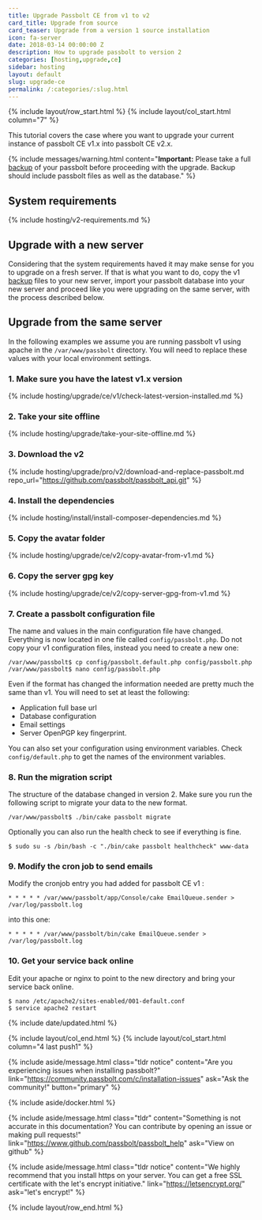 ```yaml
---
title: Upgrade Passbolt CE from v1 to v2
card_title: Upgrade from source
card_teaser: Upgrade from a version 1 source installation
icon: fa-server
date: 2018-03-14 00:00:00 Z
description: How to upgrade passbolt to version 2
categories: [hosting,upgrade,ce]
sidebar: hosting
layout: default
slug: upgrade-ce
permalink: /:categories/:slug.html
---
```


{% include layout/row_start.html %}
{% include layout/col_start.html column="7" %}

This tutorial covers the case where you want to upgrade your current instance of passbolt CE v1.x into passbolt CE v2.x.

{% include messages/warning.html
    content="**Important:** Please take a full [backup](/hosting/backup-v1) of your passbolt before proceeding with the upgrade. Backup should include passbolt files as well as the database."
%}

## System requirements

{% include hosting/v2-requirements.md %}

## Upgrade with a new server

Considering that the system requirements haved it may make sense for you to upgrade on a fresh server.
If that is what you want to do, copy the v1 [backup](/hosting/backup-v1) files to your new server, import your passbolt
database into your new server and proceed like you were upgrading on the same server, with the process described below.

## Upgrade from the same server

In the following examples we assume you are running passbolt v1 using apache in the `/var/www/passbolt`
directory. You will need to replace these values with your local environment settings.

### 1. Make sure you have the latest v1.x version
{% include hosting/upgrade/ce/v1/check-latest-version-installed.md %}

### 2. Take your site offline
{% include hosting/upgrade/take-your-site-offline.md %}

### 3. Download the v2
{% include hosting/upgrade/pro/v2/download-and-replace-passbolt.md
    repo_url="https://github.com/passbolt/passbolt_api.git"
%}

### 4. Install the dependencies
{% include hosting/install/install-composer-dependencies.md %}

### 5. Copy the avatar folder
{% include hosting/upgrade/ce/v2/copy-avatar-from-v1.md %}

### 6. Copy the server gpg key
{% include hosting/upgrade/ce/v2/copy-server-gpg-from-v1.md %}

### 7. Create a passbolt configuration file

The name and values in the main configuration file have changed. Everything is now located in one file called
`config/passbolt.php`. Do not copy your v1 configuration files, instead you need to create a new one:

```shell
/var/www/passbolt$ cp config/passbolt.default.php config/passbolt.php
/var/www/passbolt$ nano config/passbolt.php
```

Even if the format has changed the information needed are pretty much the same than v1.
You will need to set at least the following:
- Application full base url
- Database configuration
- Email settings
- Server OpenPGP key fingerprint.

You can also set your configuration using environment variables.
Check `config/default.php` to get the names of the environment variables.

### 8. Run the migration script

The structure of the database changed in version 2. Make sure you run the following script to migrate your
data to the new format.

```shell
/var/www/passbolt$ ./bin/cake passbolt migrate
```

Optionally you can also run the health check to see if everything is fine.

```shell
$ sudo su -s /bin/bash -c "./bin/cake passbolt healthcheck" www-data
```

### 9. Modify the cron job to send emails

Modify the cronjob entry you had added for passbolt CE v1 :
```
* * * * * /var/www/passbolt/app/Console/cake EmailQueue.sender > /var/log/passbolt.log
```

into this one:
```
* * * * * /var/www/passbolt/bin/cake EmailQueue.sender > /var/log/passbolt.log
```

### 10. Get your service back online

Edit your apache or nginx to point to the new directory and bring your service back online.
```shell
$ nano /etc/apache2/sites-enabled/001-default.conf
$ service apache2 restart
```

{% include date/updated.html %}

{% include layout/col_end.html %}
{% include layout/col_start.html column="4 last push1" %}

{% include aside/message.html
    class="tldr notice"
    content="Are you experiencing issues when installing passbolt?"
    link="https://community.passbolt.com/c/installation-issues"
    ask="Ask the community!"
    button="primary"
%}

{% include aside/docker.html %}

{% include aside/message.html
    class="tldr"
    content="Something is not accurate in this documentation? You can contribute by opening an issue or making pull requests!"
    link="https://www.github.com/passbolt/passbolt_help"
    ask="View on github"
%}

{% include aside/message.html
    class="tldr notice"
    content="We highly recommend that you install https on your server. You can get a free SSL certificate with the let's encrypt initiative."
    link="https://letsencrypt.org/"
    ask="let's encrypt!"
%}

{% include layout/row_end.html %}
